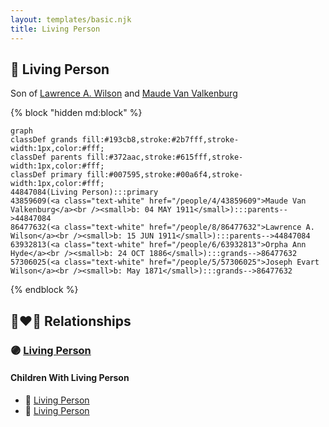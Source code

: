 ```yaml
---
layout: templates/basic.njk
title: Living Person
---
```

## 🔵 Living Person

Son of [Lawrence A. Wilson](/people/8/86477632) and [Maude Van Valkenburg](/people/4/43859609)

{% block "hidden md:block" %}
```mermaid
graph
classDef grands fill:#193cb8,stroke:#2b7fff,stroke-width:1px,color:#fff;
classDef parents fill:#372aac,stroke:#615fff,stroke-width:1px,color:#fff;
classDef primary fill:#007595,stroke:#00a6f4,stroke-width:1px,color:#fff;
44847084(Living Person):::primary
43859609(<a class="text-white" href="/people/4/43859609">Maude Van Valkenburg</a><br /><small>b: 04 MAY 1911</small>):::parents-->44847084
86477632(<a class="text-white" href="/people/8/86477632">Lawrence A. Wilson</a><br /><small>b: 15 JUN 1911</small>):::parents-->44847084
63932813(<a class="text-white" href="/people/6/63932813">Orpha Ann Hyde</a><br /><small>b: 24 OCT 1886</small>):::grands-->86477632
57306025(<a class="text-white" href="/people/5/57306025">Joseph Evart Wilson</a><br /><small>b: May 1871</small>):::grands-->86477632
```
{% endblock %}

## 👩‍❤️‍👨 Relationships

### 🟣 [Living Person](/people/8/82611736)

#### Children With Living Person
* 🔵 [Living Person](/people/1/1312968)
* 🔵 [Living Person](/people/8/89830286)